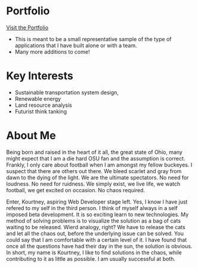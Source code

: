 # Portfolio

<a href="https://nukepowermaiden2025.github.io/Portfolio/">Visit the Portfolio<a/>

* This is meant to be a small representative sample of the type of applications  that I have built alone or with a team.
* Many more additions to come!

# Key Interests
* Sustainable transportation system design, 
* Renewable energy
* Land resource analysis
* Futurist think tanking

# About Me
<p >  Being born and raised in the heart of it all, the great state of Ohio, many might expect that 
    I am a die hard OSU fan and the assumption is correct. Frankly, I only care about football when I
    am amongst my fellow buckeyes. I suspect that there are others out there. We bleed scarlet and gray
    from dawn to the dying of the light. We are the ultimate spectators. No need for loudness. No need
    for ruidness. We simply exist, we live life, we watch football, we get excited on occasion.
    No chaos required.
</p>
                       
<p>     Enter, Kourtney, aspiring Web Developer stage left. Yes, I know I have just refered to my self in
    the third person. I think of myself always in a self imposed beta development. It is so exciting learn to new technologies.
    My method of solving problems is to visualize 
    the solution as a bag of cats waiting to be released. Wierd analogy, right? We have to release
    the cats and let all the chaos out, before the underlying issue can be solved. You could
    say that I am comfortable with a certain level of it. I have found that once all the questions have
    had their day in the sun, the solution is obvious. In short, my name is Kourtney, I like to find
    solutions in the chaos, while contributing to it as little as possible. I am usually successful at both.
</p>





